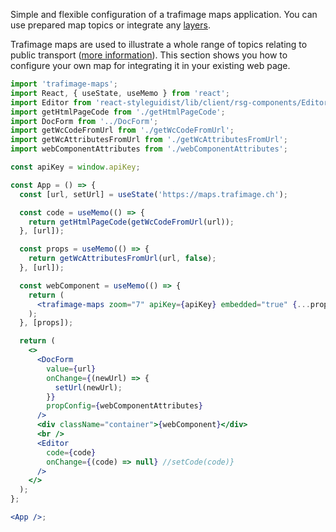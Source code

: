 Simple and flexible configuration of a trafimage maps application. You can use prepared map topics or integrate any [layers](https://jsdoc.maps.trafimage.ch/docjs.html).

Trafimage maps are used to illustrate a whole range of topics relating to public transport ([more information](https://company.sbb.ch/en/sbb-as-business-partner/services/trafimage-maps-and-station-plans.html)).
This section shows you how to configure your own map for integrating it in your existing web page.

```jsx
import 'trafimage-maps';
import React, { useState, useMemo } from 'react';
import Editor from 'react-styleguidist/lib/client/rsg-components/Editor';
import getHtmlPageCode from './getHtmlPageCode';
import DocForm from '../DocForm';
import getWcCodeFromUrl from './getWcCodeFromUrl';
import getWcAttributesFromUrl from './getWcAttributesFromUrl';
import webComponentAttributes from './webComponentAttributes';

const apiKey = window.apiKey;

const App = () => {
  const [url, setUrl] = useState('https://maps.trafimage.ch');

  const code = useMemo(() => {
    return getHtmlPageCode(getWcCodeFromUrl(url));
  }, [url]);

  const props = useMemo(() => {
    return getWcAttributesFromUrl(url, false);
  }, [url]);

  const webComponent = useMemo(() => {
    return (
      <trafimage-maps zoom="7" apiKey={apiKey} embedded="true" {...props} />
    );
  }, [props]);

  return (
    <>
      <DocForm
        value={url}
        onChange={(newUrl) => {
          setUrl(newUrl);
        }}
        propConfig={webComponentAttributes}
      />
      <div className="container">{webComponent}</div>
      <br />
      <Editor
        code={code}
        onChange={(code) => null} //setCode(code)}
      />
    </>
  );
};

<App />;
```
